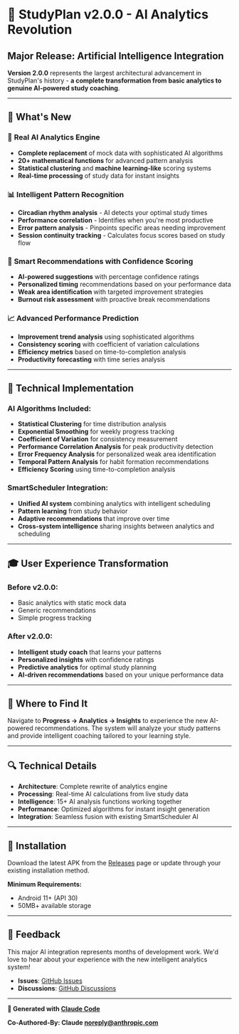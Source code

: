 # 🤖 StudyPlan v2.0.0 - AI Analytics Revolution

## Major Release: Artificial Intelligence Integration

**Version 2.0.0** represents the largest architectural advancement in StudyPlan's history - **a complete transformation from basic analytics to genuine AI-powered study coaching**.

---

## 🚀 **What's New**

### 🧠 **Real AI Analytics Engine**
- **Complete replacement** of mock data with sophisticated AI algorithms
- **20+ mathematical functions** for advanced pattern analysis
- **Statistical clustering** and **machine learning-like** scoring systems
- **Real-time processing** of study data for instant insights

### 📊 **Intelligent Pattern Recognition**
- **Circadian rhythm analysis** - AI detects your optimal study times
- **Performance correlation** - Identifies when you're most productive
- **Error pattern analysis** - Pinpoints specific areas needing improvement
- **Session continuity tracking** - Calculates focus scores based on study flow

### 🎯 **Smart Recommendations with Confidence Scoring**
- **AI-powered suggestions** with percentage confidence ratings
- **Personalized timing** recommendations based on your performance data
- **Weak area identification** with targeted improvement strategies
- **Burnout risk assessment** with proactive break recommendations

### 📈 **Advanced Performance Prediction**
- **Improvement trend analysis** using sophisticated algorithms
- **Consistency scoring** with coefficient of variation calculations
- **Efficiency metrics** based on time-to-completion analysis
- **Productivity forecasting** with time series analysis

---

## 🔧 **Technical Implementation**

### AI Algorithms Included:
- **Statistical Clustering** for time distribution analysis
- **Exponential Smoothing** for weekly progress tracking
- **Coefficient of Variation** for consistency measurement
- **Performance Correlation Analysis** for peak productivity detection
- **Error Frequency Analysis** for personalized weak area identification
- **Temporal Pattern Analysis** for habit formation recommendations
- **Efficiency Scoring** using time-to-completion analysis

### SmartScheduler Integration:
- **Unified AI system** combining analytics with intelligent scheduling
- **Pattern learning** from study behavior
- **Adaptive recommendations** that improve over time
- **Cross-system intelligence** sharing insights between analytics and scheduling

---

## 🎓 **User Experience Transformation**

### Before v2.0.0:
- Basic analytics with static mock data
- Generic recommendations
- Simple progress tracking

### After v2.0.0:
- **Intelligent study coach** that learns your patterns
- **Personalized insights** with confidence ratings
- **Predictive analytics** for optimal study planning
- **AI-driven recommendations** based on your unique performance data

---

## 📱 **Where to Find It**

Navigate to **Progress → Analytics → Insights** to experience the new AI-powered recommendations. The system will analyze your study patterns and provide intelligent coaching tailored to your learning style.

---

## 🔍 **Technical Details**

- **Architecture**: Complete rewrite of analytics engine
- **Processing**: Real-time AI calculations from live study data
- **Intelligence**: 15+ AI analysis functions working together
- **Performance**: Optimized algorithms for instant insight generation
- **Integration**: Seamless fusion with existing SmartScheduler AI

---

## 🚀 **Installation**

Download the latest APK from the [Releases](https://github.com/Metelci/YDS_Tracker/releases) page or update through your existing installation method.

**Minimum Requirements:**
- Android 11+ (API 30)
- 50MB+ available storage

---

## 🤝 **Feedback**

This major AI integration represents months of development work. We'd love to hear about your experience with the new intelligent analytics system!

- **Issues**: [GitHub Issues](https://github.com/Metelci/YDS_Tracker/issues)
- **Discussions**: [GitHub Discussions](https://github.com/Metelci/YDS_Tracker/discussions)

---

**🤖 Generated with [Claude Code](https://claude.ai/code)**

**Co-Authored-By: Claude <noreply@anthropic.com>**